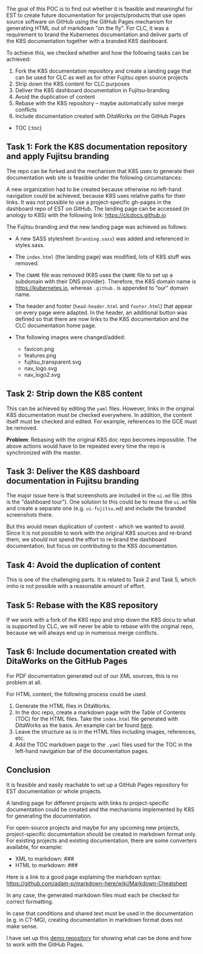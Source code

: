 ---
---
The goal of this POC is to find out whether it is feasible and meaningful for EST to create future documentation for projects/products that use open source software on GitHub using the GitHub Pages mechanism for generating HTML out of markdown "on the fly". For CLC, it was a requirement to brand the Kubernetes documentation and deliver parts of the K8S documentation together with a branded K8S dashboard.

To achieve this, we checked whether and how the following tasks can be achieved:
1. Fork the K8S documentation repository and create a landing page that can be used for CLC as well as for other Fujitsu open source projects
2. Strip down the K8S content for CLC purposes
3. Deliver the K8S dashboard documentation in Fujitsu-branding
4. Avoid the duplication of content
5. Rebase with the K8S repository – maybe automatically solve merge conflicts
6. Include documentation created with DitaWorks on the GitHub Pages


* TOC
{:toc}

## Task 1: Fork the K8S documentation repository and apply Fujitsu branding

The repo can be forked and the mechanism that K8S uses to generate their documentation web site is feasible under the following circumstances:

A new organization had to be created because otherwise no left-hand navigation could be achieved, because K8S uses relative paths for their links. It was not possible to use a project-specific gh-pages in the dashboard repo of EST on GitHub. The landing page can be accessed (in anology to K8S) with the following link:  https://clcdocs.github.io

The Fujitsu branding and the new landing page was achieved as follows:
* A new SASS stylesheet (`branding.sass`) was added and referenced in styles.sass.

* The `index.html` (the landing page) was modified, lots of K8S stuff was removed.

* The `CNAME` file was removed (K8S uses the `CNAME` file to set up a subdomain with their DNS provider). Therefore, the K8S domain name is https://kubernetes.io,  whereas `.github.` is appended to “our” domain name.

* The header and footer (`head-header.html` and `footer.html`) that appear on every page were adapted. In the header, an additional button was defined so that there are now links to the K8S documentation and the CLC documentation home page.

* The following images were changed/added:

  * favicon.png
  * features.png
  * fujitsu_transparent.svg
  * nav_logo.svg
  * nav_logo2.svg

## Task 2: Strip down the K8S content

This can be achieved by editing the `yaml` files. However, links in the original K8S documentation must be checked everywhere. In addition, the content itself must be checked and edited. For example, references to the GCE must be removed.

**Problem**: Rebasing with the original K8S doc repo becomes impossible. The above actions would have to be repeated every time the repo is synchronized with the master.

## Task 3: Deliver the K8S dashboard documentation in Fujitsu branding

The major issue here is that screenshots are included in the `ui.md` file (this is the "dashboard tour"). One solution to this could be to reuse the `ui.md` file and create a separate one (e.g. `ui-fujitsu.md`) and include the branded screenshots there.

But this would mean duplication of content - which we wanted to avoid. Since it is not possible to work with the original K8S sources and re-brand them, we should not spend the effort to re-brand the dashboard documentation, but focus on contributing to the K8S documentation.

## Task 4: Avoid the duplication of content

This is one of the challenging parts. It is related to Task 2 and Task 5, which imho is not possible with a reasonable amount of effort.

## Task 5: Rebase with the K8S repository

If we work with a fork of the K8S repo and strip down the K8S docu to what is supported by CLC, we will never be able to rebase with the original repo, because we will always end up in numerous merge conflicts.

## Task 6: Include documentation created with DitaWorks on the GitHub Pages

For PDF documentation generated out of our XML sources, this is no problem at all.

For HTML content, the following process could be used:

1. Generate the HTML files in DitaWorks.
2. In the doc repo, create a markdown page with the Table of Contents (TOC) for the HTML files. Take the `index.html` file generated with DitaWorks as the basis. An example can be found [here](/docs/clc-overview-html/overview/).
3. Leave the structure as is in the HTML files including images, references, etc.
4. Add the TOC markdown page to the `.yaml` files used for the TOC in the left-hand navigation bar of the documentation pages.

## Conclusion

It is feasible and easily reachable to set up a GitHub Pages repository for EST documentation or whole projects.

A landing page for different projects with links to project-specific documentation could be created and the mechanisms implemented by K8S for generating the documentation.

For open-source projects and maybe for any upcoming new projects, project-specific documentation should be created in markdown format only. For existing projects and existing documentation, there are some converters available, for example:

* XML to markdown: ###
* HTML to markdown: ###

Here is a link to a good page explaining the markdown syntax:
https://github.com/adam-p/markdown-here/wiki/Markdown-Cheatsheet


In any case, the generated markdown files must each be checked for correct formatting.

In case that conditions and shared text must be used in the documentation (e.g. in CT-MG), creating documentation in markdown format does not make sense.

I have set up this [demo repository](/docs/poc/demo-repo/) for showing what can be done and how to work with the GitHub Pages.
